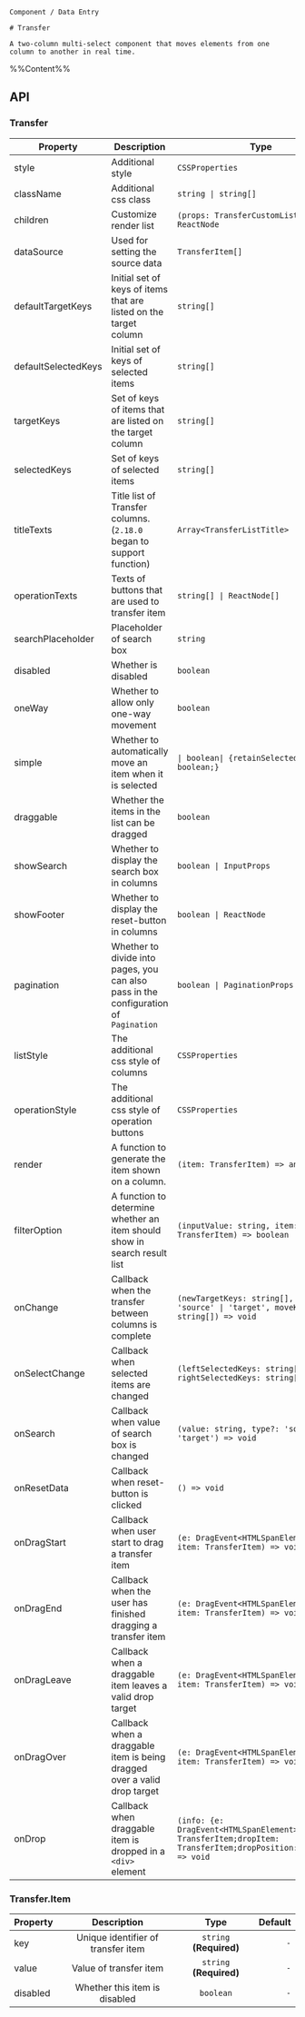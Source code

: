 `````
Component / Data Entry

# Transfer

A two-column multi-select component that moves elements from one column to another in real time.
`````

%%Content%%

## API

### Transfer

|Property|Description|Type|DefaultValue|Version|
|---|---|---|---|---|
|style|Additional style|`CSSProperties`|`-`|-|
|className|Additional css class|`string \| string[]`|`-`|-|
|children|Customize render list|`(props: TransferCustomListProps) => ReactNode`|`-`|-|
|dataSource|Used for setting the source data|`TransferItem[]`|`-`|-|
|defaultTargetKeys|Initial set of keys of items that are listed on the target column|`string[]`|`[]`|-|
|defaultSelectedKeys|Initial set of keys of selected items|`string[]`|`[]`|-|
|targetKeys|Set of keys of items that are listed on the target column|`string[]`|`-`|-|
|selectedKeys|Set of keys of selected items|`string[]`|`-`|-|
|titleTexts|Title list of Transfer columns. (`2.18.0` began to support function)|`Array<TransferListTitle>`|`['Source', 'Target']`|-|
|operationTexts|Texts of buttons that are used to transfer item|`string[] \| ReactNode[]`|`-`|-|
|searchPlaceholder|Placeholder of search box|`string`|`-`|-|
|disabled|Whether is disabled|`boolean`|`-`|-|
|oneWay|Whether to allow only one-way movement|`boolean`|`-`|-|
|simple|Whether to automatically move an item when it is selected|`\| boolean\| {retainSelectedItems?: boolean;}`|`-`|`retainSelectedItems` in '2.21.0'|
|draggable|Whether the items in the list can be dragged|`boolean`|`-`|-|
|showSearch|Whether to display the search box in columns|`boolean \| InputProps`|`-`|-|
|showFooter|Whether to display the reset-button in columns|`boolean \| ReactNode`|`-`|ReactNode in `2.11.0`|
|pagination|Whether to divide into pages, you can also pass in the configuration of `Pagination`|`boolean \| PaginationProps`|`-`|-|
|listStyle|The additional css style of columns|`CSSProperties`|`-`|-|
|operationStyle|The additional css style of operation buttons|`CSSProperties`|`-`|-|
|render|A function to generate the item shown on a column.|`(item: TransferItem) => any`|`-`|-|
|filterOption|A function to determine whether an item should show in search result list|`(inputValue: string, item: TransferItem) => boolean`|`(inputValue, item) => item.value.indexOf(inputValue) !== -1`|-|
|onChange|Callback when the transfer between columns is complete|`(newTargetKeys: string[], direction: 'source' \| 'target', moveKeys: string[]) => void`|`-`|-|
|onSelectChange|Callback when selected items are changed|`(leftSelectedKeys: string[], rightSelectedKeys: string[]) => void`|`-`|-|
|onSearch|Callback when value of search box is changed|`(value: string, type?: 'source' \| 'target') => void`|`-`|-|
|onResetData|Callback when reset-button is clicked|`() => void`|`-`|-|
|onDragStart|Callback when user start to drag a transfer item|`(e: DragEvent<HTMLSpanElement>, item: TransferItem) => void`|`-`|-|
|onDragEnd|Callback when the user has finished dragging a transfer item|`(e: DragEvent<HTMLSpanElement>, item: TransferItem) => void`|`-`|-|
|onDragLeave|Callback when a draggable item leaves a valid drop target|`(e: DragEvent<HTMLSpanElement>, item: TransferItem) => void`|`-`|-|
|onDragOver|Callback when a draggable item is being dragged over a valid drop target|`(e: DragEvent<HTMLSpanElement>, item: TransferItem) => void`|`-`|-|
|onDrop|Callback when draggable item is dropped in a `<div>` element|`(info: {e: DragEvent<HTMLSpanElement>;dragItem: TransferItem;dropItem: TransferItem;dropPosition: number;}) => void`|`-`|-|

### Transfer.Item

|Property|Description|Type|Default|
|---|:---:|:---:|---:|
|key|Unique identifier of transfer item|`string` **(Required)**|`-`|
|value|Value of transfer item|`string` **(Required)**|`-`|
|disabled|Whether this item is disabled|`boolean`|`-`|
